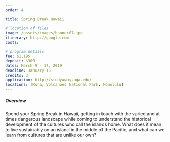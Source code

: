 ```yaml
---
order: 4

title: Spring Break Hawaii

# location of files
image: /assets/images/banner07.jpg
itinerary: http://google.com
costs:

# program details
fee: $1,195
deposit: $300
dates: March 9 - 17, 2019
deadline: January 15
credits: 3
application: http://studyaway.uga.edu/
locations: [Kona, Volcanoes National Park, Honolulu]
---
```


##### Overview

Spend your Spring Break in Hawaii, getting in touch with the varied and at times dangerous landscape while coming to understand the historical development of the cultures who call the islands home. What does it mean to live sustainably on an island in the middle of the Pacific, and what can we learn from cultures that are unlike our own?
